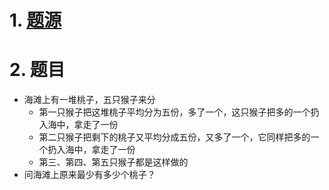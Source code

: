 # 1. [题源](https://fishc.com.cn/thread-85120-1-1.html)


# 2. 题目

- 海滩上有一堆桃子，五只猴子来分
	- 第一只猴子把这堆桃子平均分为五份，多了一个，这只猴子把多的一个扔入海中，拿走了一份
	- 第二只猴子把剩下的桃子又平均分成五份，又多了一个，它同样把多的一个扔入海中，拿走了一份
	- 第三、第四、第五只猴子都是这样做的
- 问海滩上原来最少有多少个桃子？

